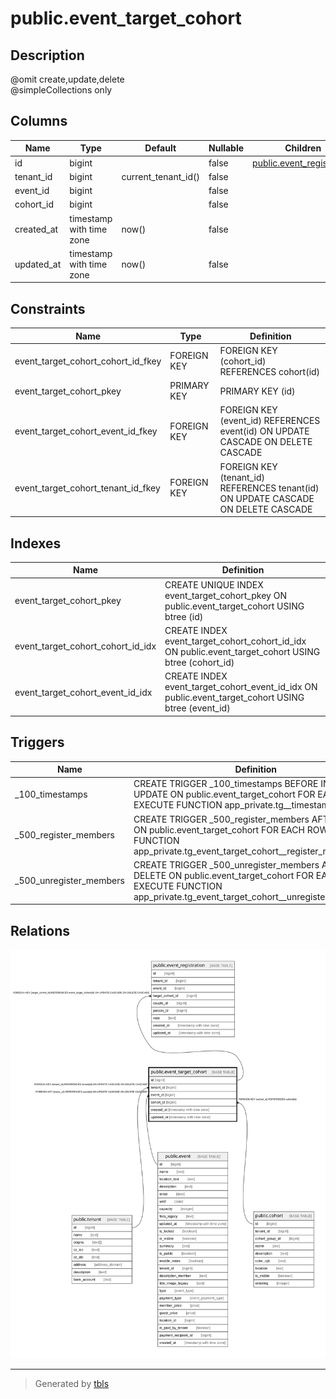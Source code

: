 # public.event_target_cohort

## Description

@omit create,update,delete  
@simpleCollections only

## Columns

| Name | Type | Default | Nullable | Children | Parents | Comment |
| ---- | ---- | ------- | -------- | -------- | ------- | ------- |
| id | bigint |  | false | [public.event_registration](public.event_registration.md) |  |  |
| tenant_id | bigint | current_tenant_id() | false |  | [public.tenant](public.tenant.md) |  |
| event_id | bigint |  | false |  | [public.event](public.event.md) |  |
| cohort_id | bigint |  | false |  | [public.cohort](public.cohort.md) |  |
| created_at | timestamp with time zone | now() | false |  |  |  |
| updated_at | timestamp with time zone | now() | false |  |  |  |

## Constraints

| Name | Type | Definition |
| ---- | ---- | ---------- |
| event_target_cohort_cohort_id_fkey | FOREIGN KEY | FOREIGN KEY (cohort_id) REFERENCES cohort(id) |
| event_target_cohort_pkey | PRIMARY KEY | PRIMARY KEY (id) |
| event_target_cohort_event_id_fkey | FOREIGN KEY | FOREIGN KEY (event_id) REFERENCES event(id) ON UPDATE CASCADE ON DELETE CASCADE |
| event_target_cohort_tenant_id_fkey | FOREIGN KEY | FOREIGN KEY (tenant_id) REFERENCES tenant(id) ON UPDATE CASCADE ON DELETE CASCADE |

## Indexes

| Name | Definition |
| ---- | ---------- |
| event_target_cohort_pkey | CREATE UNIQUE INDEX event_target_cohort_pkey ON public.event_target_cohort USING btree (id) |
| event_target_cohort_cohort_id_idx | CREATE INDEX event_target_cohort_cohort_id_idx ON public.event_target_cohort USING btree (cohort_id) |
| event_target_cohort_event_id_idx | CREATE INDEX event_target_cohort_event_id_idx ON public.event_target_cohort USING btree (event_id) |

## Triggers

| Name | Definition |
| ---- | ---------- |
| _100_timestamps | CREATE TRIGGER _100_timestamps BEFORE INSERT OR UPDATE ON public.event_target_cohort FOR EACH ROW EXECUTE FUNCTION app_private.tg__timestamps() |
| _500_register_members | CREATE TRIGGER _500_register_members AFTER INSERT ON public.event_target_cohort FOR EACH ROW EXECUTE FUNCTION app_private.tg_event_target_cohort__register_members() |
| _500_unregister_members | CREATE TRIGGER _500_unregister_members AFTER DELETE ON public.event_target_cohort FOR EACH ROW EXECUTE FUNCTION app_private.tg_event_target_cohort__unregister_members() |

## Relations

![er](public.event_target_cohort.svg)

---

> Generated by [tbls](https://github.com/k1LoW/tbls)

